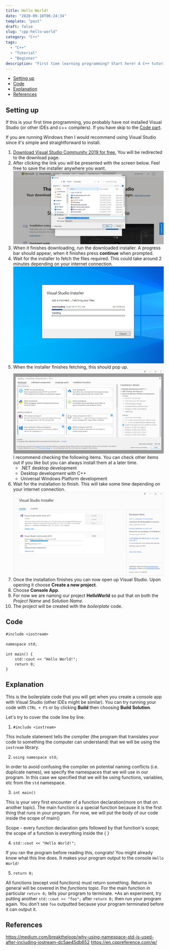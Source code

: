 ```yaml
---
title: Hello World! 
date: "2020-09-10T06:24:34"
template: "post"
draft: false 
slug: "cpp-hello-world"
category: "C++"
tags:
  - "C++"
  - "Tutorial"
  - "Beginner"
description: "First time learning programming? Start here! A C++ tutorial for beginners, learn how to write \"Hello World\" and how it works in C++"
---
```


- [Setting up](#setting-up)
- [Code](#code)
- [Explanation](#explanation)
- [References](#references)

## Setting up

If this is your first time programming, you probably have not installed Visual Studio (or other IDEs and c++ compilers). If you have skip to the [Code part](#code).

If you are running Windows then I would recommend using Visual Studio since it's simple and straightforward to install.

1. [Download Visual Studio Community 2019 for free.](https://visualstudio.microsoft.com/thank-you-downloading-visual-studio/?sku=Community&rel=16) You will be redirected to the download page.
2. After clicking the link you will be presented with the screen below. Feel free to save the installer anywhere you want. !["Visual Studio download page"](/media/screenshot-cpp-hello-world-1.PNG)
3. When it finishes downloading, run the downloaded installer. A progress bar should appear, when it finishes press **continue** when prompted.
4. Wait for the installer to fetch the files required. This could take around 2 minutes depending on your internet connection. !["Installer getting ready"](/media/screenshot-cpp-hello-world-2.PNG)
5. When the installer finishes fetching, this should pop up. !["Check .NET, Desktop with C++, Universal Windows Platform"](/media/screenshot-cpp-hello-world-3.PNG) I recommend checking the following items. You can check other items out if you like but you can always install them at a later time.
    - .NET desktop development
    - Desktop development with C++
    - Universal Windows Platform development
6. Wait for the installation to finish. This will take some time depending on your internet connection.
!["Visual studio community 2019 installing"](/media/screenshot-cpp-hello-world-4.PNG)
7. Once the installation finishes you can now open up Visual Studio. Upon opening it choose **Create a new project**.
8. Choose **Console App**.
9. For now we are naming our project **HelloWorld** so put that on both the *Project Name* and *Solution Name*.
10. The project will be created with the *boilerplate* code.
  

## Code

    #include <iostream>
    
    namespace std;

    int main() {
        std::cout << "Hello World!";
        return 0;
    }

## Explanation

This is the boilerplate code that you will get when you create a console app with Visual Studio (other IDEs might be similar). You can try running your code with `CTRL + F5` or by clicking **Build** then choosing **Build Solution**.

Let's try to cover the code line by line.
1. `#include <iostream>`

This include statement tells the compiler (the program that translates your code to something the computer can understand) that we will be using the `iostream` library.

2. `using namespace std;`

In order to avoid confusing the compiler on potential naming conflicts (i.e. duplicate names), we specify the namespaces that we will use in our program. In this case we specified that we will be using functions, variables, etc from the `std` namespace.

3. `int main()`

This is your very first encounter of a function declaration(more on that on another topic). The main function is a special function because it is the first thing that runs in your program. For now, we will put the body of our code inside the scope of main()

Scope - every function declaration gets followed by that function's scope; 
the scope of a function is everything inside the { }

4. `std::cout << "Hello World!";`

If you ran the program before reading this, congrats! You might already know what this line does. It makes your program output to the console `Hello World!`

5. `return 0;`

All functions (except void functions) must return something. Returns in general will be covered in the *functions* topic. For the main function in particular `return 0;` tells your program to terminate.
*As an experiment, try putting another `std::cout << "foo";` after `return 0;` then run your program again. You don't see `foo` outputted because your program terminated before it can output it.

## References
https://medium.com/breaktheloop/why-using-namespace-std-is-used-after-including-iostream-dc5ae45db652
https://en.cppreference.com/w/